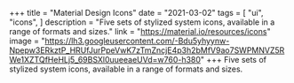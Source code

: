 +++
title = "Material Design Icons"
date = "2021-03-02"
tags = [
    "ui",
    "icons",
]
description = "Five sets of stylized system icons, available in a range of formats and sizes."
link = "https://material.io/resources/icons"
image = "https://lh3.googleusercontent.com/-Bdu5yhyynw-Npepw3ERkztP_HRUfJurPpeVwK7zTmZncjE4p3h2bMfV9ao7SWPMNVZ5RWe1XZTQfHeHLj5_69BSXl0uueeaeUVd=w760-h380"
+++
Five sets of stylized system icons, available in a range of formats and sizes.